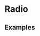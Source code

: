 # Radio

## Examples

<ex-code name="ex-radio-basic"/></ex-code>

<ex-code name="ex-radio-disabled"/></ex-code>

<ex-code name="ex-radio-group"/></ex-code>
